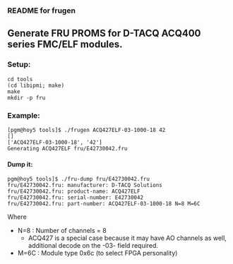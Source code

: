 ### README for frugen

## Generate FRU PROMS for D-TACQ ACQ400 series FMC/ELF modules.

### Setup:
```
cd tools
(cd libipmi; make)
make
mkdir -p fru
```
### Example:
```
[pgm@hoy5 tools]$ ./frugen ACQ427ELF-03-1000-18 42
[]
['ACQ427ELF-03-1000-18', '42']
Generating ACQ427ELF fru/E42730042.fru
```
#### Dump it:
```
pgm@hoy5 tools]$ ./fru-dump fru/E42730042.fru 
fru/E42730042.fru: manufacturer: D-TACQ Solutions
fru/E42730042.fru: product-name: ACQ427ELF
fru/E42730042.fru: serial-number: E42730042
fru/E42730042.fru: part-number: ACQ427ELF-03-1000-18 N=8 M=6C
```
Where
- N=8 : Number of channels = 8
  - ACQ427 is a special case because it may have AO channels as well, additional decode on the -03- field required.
- M=6C : Module type 0x6c (to select FPGA personality)



